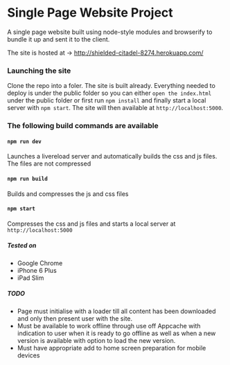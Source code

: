 # Single Page Website Project

A single page website built using node-style modules and browserify to bundle it up and sent it to the client. 

The site is hosted at -> http://shielded-citadel-8274.herokuapp.com/

### Launching the site

Clone the repo into a foler. The site is built already. Everything needed to deploy is under the public folder so you can either `open the index.html` under the public folder or first run `npm install` and finally start a local server with `npm start`. The site will then available at `http://localhost:5000`.

### The following build commands are  available

#### `npm run dev`
Launches a livereload server and automatically builds the css and js files. The files are not compressed

#### `npm run build`
Builds and compresses the js and css files

#### `npm start`
Compresses the css and js files and starts a local server at `http://localhost:5000`

##### Tested on

* Google Chrome
* iPhone 6 Plus
* iPad Slim

##### TODO

* Page must initialise with a loader till all content has been downloaded and only then present user with the site.
* Must be available to work offline through use off Appcache with indication to user when it is ready to go offline as well as when a new version is available with option to load the new version.
* Must have appropriate add to home screen preparation for mobile devices
